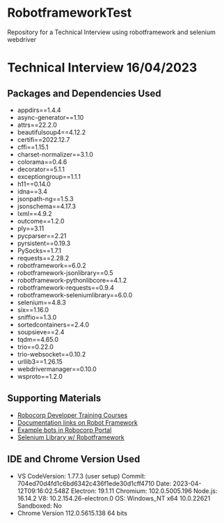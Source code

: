 # RobotframeworkTest
Repository for a Technical Interview using robotframework and selenium webdriver


# Technical Interview 16/04/2023

## Packages and Dependencies Used

- appdirs==1.4.4
- async-generator==1.10
- attrs==22.2.0
- beautifulsoup4==4.12.2
- certifi==2022.12.7
- cffi==1.15.1
- charset-normalizer==3.1.0
- colorama==0.4.6
- decorator==5.1.1
- exceptiongroup==1.1.1
- h11==0.14.0
- idna==3.4
- jsonpath-ng==1.5.3
- jsonschema==4.17.3
- lxml==4.9.2
- outcome==1.2.0
- ply==3.11
- pycparser==2.21
- pyrsistent==0.19.3
- PySocks==1.7.1
- requests==2.28.2
- robotframework==6.0.2
- robotframework-jsonlibrary==0.5
- robotframework-pythonlibcore==4.1.2
- robotframework-requests==0.9.4
- robotframework-seleniumlibrary==6.0.0
- selenium==4.8.3
- six==1.16.0
- sniffio==1.3.0
- sortedcontainers==2.4.0
- soupsieve==2.4
- tqdm==4.65.0
- trio==0.22.0
- trio-websocket==0.10.2
- urllib3==1.26.15
- webdrivermanager==0.10.0
- wsproto==1.2.0

## Supporting Materials

- [Robocorp Developer Training Courses](https://robocorp.com/docs/courses)
- [Documentation links on Robot Framework](https://robocorp.com/docs/languages-and-frameworks/robot-framework)
- [Example bots in Robocorp Portal](https://robocorp.com/portal)
- [Selenium Library w/ Robotframework](https://robotframework.org/SeleniumLibrary/SeleniumLibrary.html) 


## IDE and Chrome Version Used
- VS CodeVersion: 1.77.3 (user setup)
  Commit: 704ed70d4fd1c6bd6342c436f1ede30d1cff4710
  Date: 2023-04-12T09:16:02.548Z
  Electron: 19.1.11
  Chromium: 102.0.5005.196
  Node.js: 16.14.2
  V8: 10.2.154.26-electron.0
  OS: Windows_NT x64 10.0.22621
  Sandboxed: No
- Chrome Version 112.0.5615.138    64 bits
